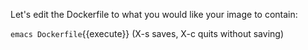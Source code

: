 Let's edit the Dockerfile to what you would like your image to contain:

`emacs Dockerfile`{{execute}}
(X-s saves, X-c quits without saving)
